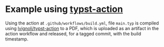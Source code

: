 # Example using [typst-action](https://github.com/marketplace/actions/github-action-for-typst)

Using the action at `.github/workflows/build.yml`, file `main.typ` is compiled using [lvignoli/typst-action](https://github.com/marketplace/actions/github-action-for-typst) to a PDF, which is uploaded as an artifact in the action workflow and released, for a tagged commit, with the build timestamp.

